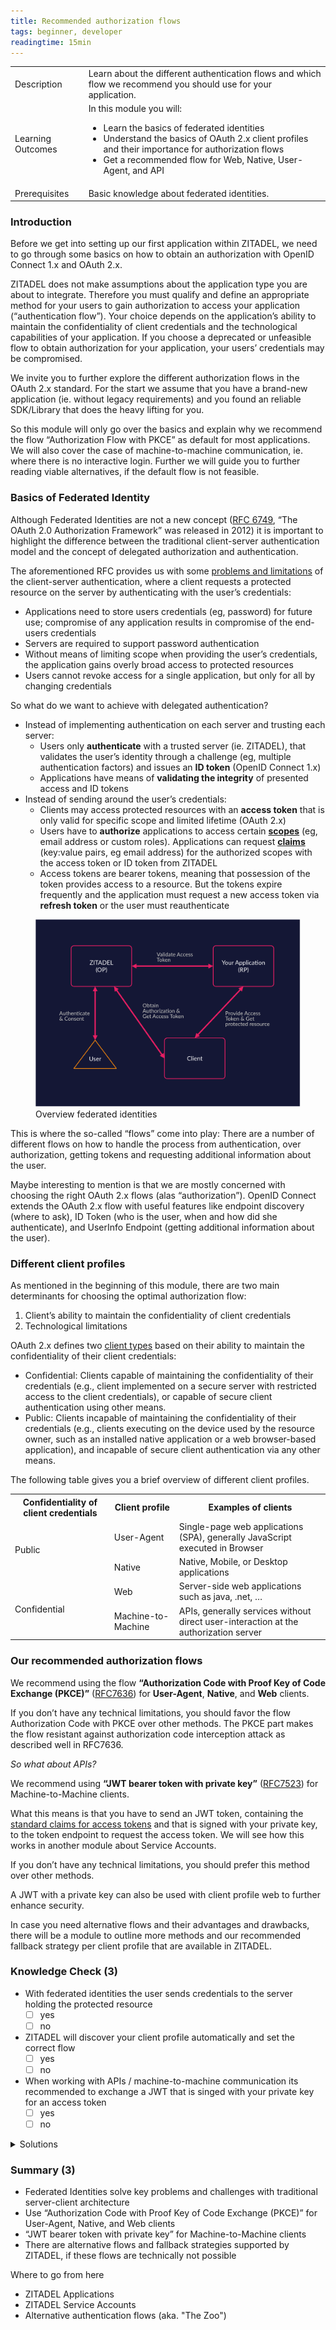 ```yaml
---
title: Recommended authorization flows
tags: beginner, developer
readingtime: 15min
---
```



| | |
| --- | --- |
| Description | Learn about the different authentication flows and which flow we recommend you should use for your application. |
| Learning Outcomes | In this module you will: <ul><li>Learn the basics of federated identities</li><li>Understand the basics of OAuth 2.x client profiles and their importance for authorization flows</li><li>Get a recommended flow for Web, Native, User-Agent, and API</li></ul> |
| Prerequisites | Basic knowledge about federated identities. |

### Introduction

Before we get into setting up our first application within ZITADEL, we need to go through some basics on how to obtain an authorization with OpenID Connect 1.x and OAuth 2.x. 

ZITADEL does not make assumptions about the application type you are about to integrate. Therefore you must qualify and define an appropriate method for your users to gain authorization to access your application (“authentication flow”). Your choice depends on the application’s ability to maintain the confidentiality of client credentials and the technological capabilities of your application. If you choose a deprecated or unfeasible flow to obtain authorization for your application, your users’ credentials may be compromised.

We invite you to further explore the different authorization flows in the OAuth 2.x standard. For the start we assume that you have a brand-new application (ie. without legacy requirements) and you found an reliable SDK/Library that does the heavy lifting for you. 

So this module will only go over the basics and explain why we recommend the flow “Authorization Flow with PKCE” as default for most applications. We will also cover the case of machine-to-machine communication, ie. where there is no interactive login. Further we will guide you to further reading viable alternatives, if the default flow is not feasible.

### Basics of Federated Identity

Although Federated Identities are not a new concept ([RFC 6749](https://tools.ietf.org/html/rfc6749), “The OAuth 2.0 Authorization Framework” was released in 2012) it is important to highlight the difference between the traditional client-server authentication model and the concept of delegated authorization and authentication.

The aforementioned RFC provides us with some [problems and limitations](https://tools.ietf.org/html/rfc6749#section-1) of the client-server authentication, where a client requests a protected resource on the server by authenticating with the user’s credentials:
* Applications need to store users credentials (eg, password) for future use; compromise of any application results in compromise of the end-users credentials
* Servers are required to support password authentication
* Without means of limiting scope when providing the user’s credentials, the application gains overly broad access to protected resources
* Users cannot revoke access for a single application, but only for all by changing credentials

So what do we want to achieve with delegated authentication?
* Instead of implementing authentication on each server and trusting each server: 
  * Users only **authenticate** with a trusted server (ie. ZITADEL), that validates the user’s identity through a challenge (eg, multiple authentication factors) and issues an **ID token** (OpenID Connect 1.x)
  * Applications have means of **validating the integrity** of presented access and ID tokens
* Instead of sending around the user’s credentials: 
  * Clients may access protected resources with an **access token** that is only valid for specific scope and limited lifetime (OAuth 2.x)
  * Users have to **authorize** applications to access certain [**scopes**](https://docs.zitadel.ch/documentation#Scopes) (eg, email address or custom roles). Applications can request [**claims**](https://docs.zitadel.ch/documentation#Scopes) (key:value pairs, eg email address) for the authorized scopes with the access token or ID token from ZITADEL
  * Access tokens are bearer tokens, meaning that possession of the token provides access to a resource. But the tokens expire frequently and the application must request a new access token via **refresh token** or the user must reauthenticate

<div class="zitadel-gallery" itemscope itemtype="http://schema.org/ImageGallery">
    <figure itemprop="associatedMedia" itemscope itemtype="http://schema.org/ImageObject">
        <a href="img/consulting_federated_identities_basics.png" itemprop="contentUrl" data-size="1920x1080">
            <img src="img/consulting_federated_identities_basics.png" itemprop="thumbnail" alt="consulting_federated_identities_basics" />
        </a>
        <figcaption itemprop="caption description">Overview federated identities</figcaption>
    </figure>
</div>

This is where the so-called “flows” come into play: There are a number of different flows on how to handle the process from authentication, over authorization, getting tokens and requesting additional information about the user.

Maybe interesting to mention is that we are mostly concerned with choosing the right OAuth 2.x flows (alas “authorization”). OpenID Connect extends the OAuth 2.x flow with useful features like endpoint discovery (where to ask), ID Token (who is the user, when and how did she authenticate), and UserInfo Endpoint (getting additional information about the user).

### Different client profiles

As mentioned in the beginning of this module, there are two main determinants for choosing the optimal authorization flow: 
1. Client’s ability to maintain the confidentiality of client credentials
2. Technological limitations

OAuth 2.x defines two [client types](https://tools.ietf.org/html/rfc6749#section-2.1) based on their ability to maintain the confidentiality of their client credentials:
* Confidential: Clients capable of maintaining the confidentiality of their credentials (e.g., client implemented on a secure server with restricted access to the client credentials), or capable of secure client authentication using other means.
* Public: Clients incapable of maintaining the confidentiality of their credentials (e.g., clients executing on the device used by the resource owner, such as an installed native application or a web browser-based application), and incapable of secure client authentication via any other means.

The following table gives you a brief overview of different client profiles.

<table>
	<tr>
		<th>Confidentiality of client credentials</th>
		<th>Client profile</th>
		<th>Examples of clients</th>
	<tr>
	<tr>
		<td rowspan="2">Public</td>
		<td>User-Agent</td>
		<td>Single-page web applications (SPA), generally JavaScript executed in Browser</td>
	</tr>
	<tr>
		<td>Native</td>
		<td>Native, Mobile, or Desktop applications</td>
	</tr>
	<tr>
		<td rowspan="2">Confidential</td>
		<td>Web</td>
		<td>Server-side web applications such as java, .net, …</td>
	</tr>
	<tr>
		<td>Machine-to-Machine</td>
		<td>APIs, generally services without direct user-interaction at the authorization server</td>
	</tr>
</table>

### Our recommended authorization flows

We recommend using the flow **“Authorization Code with Proof Key of Code Exchange (PKCE)”** ([RFC7636](https://tools.ietf.org/html/rfc7636)) for **User-Agent**, **Native**, and **Web** clients.

If you don’t have any technical limitations, you should favor the flow Authorization Code with PKCE over other methods. The PKCE part makes the flow resistant against authorization code interception attack as described well in RFC7636.

*So what about APIs?*

We recommend using **“JWT bearer token with private key”** ([RFC7523](https://tools.ietf.org/html/rfc7523)) for Machine-to-Machine clients. 

What this means is that you have to send an JWT token, containing the [standard claims for access tokens](https://docs.zitadel.ch/documentation#Claims) and that is signed with your private key, to the token endpoint to request the access token. We will see how this works in another module about Service Accounts.

If you don’t have any technical limitations, you should prefer this method over other methods.

A JWT with a private key can also be used with client profile web to further enhance security.

In case you need alternative flows and their advantages and drawbacks, there will be a module to outline more methods and our recommended fallback strategy per client profile that are available in ZITADEL.

### Knowledge Check (3)

* With federated identities the user sends credentials to the server holding the protected resource
    - [ ] yes
    - [ ] no
* ZITADEL will discover your client profile automatically and set the correct flow
    - [ ] yes
    - [ ] no
* When working with APIs / machine-to-machine communication its recommended to exchange a JWT that is singed with your private key for an access token
    - [ ] yes
    - [ ] no

<details>
    <summary>
        Solutions
    </summary>

* With federated identities the user sends credentials to the server holding the protected resource
    - [ ] yes
    - [x] no (Users are authenticated against a centralized IDP, only access tokens are send to the requested resources)
* ZITADEL will discover your client profile automatically and set the correct flow
    - [ ] yes
    - [x] no (ZITADEL does not make any assumptions about your application’s requirements)
* When working with APIs / machine-to-machine communication its recommended to exchange a JWT that is singed with your private key for an access token
    - [x] yes
    - [ ] no
    
</details>

### Summary (3)

* Federated Identities solve key problems and challenges with traditional server-client architecture
* Use “Authorization Code with Proof Key of Code Exchange (PKCE)” for User-Agent, Native, and Web clients
* “JWT bearer token with private key” for Machine-to-Machine clients
* There are alternative flows and fallback strategies supported by ZITADEL, if these flows are technically not possible

Where to go from here
* ZITADEL Applications
* ZITADEL Service Accounts
* Alternative authentication flows (aka. "The Zoo")